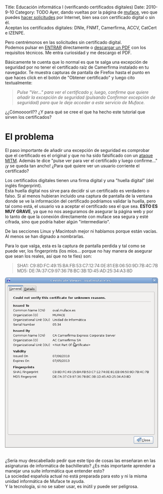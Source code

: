 Title: Educación informática I (verificando certificados digitales)
Date: 2010-9-10
Category: TODO
Ayer, dando vueltas por la página de [muface](http://muface.es), veo que puedes [hacer
solicitudes](http://www.mpr.es/muface/oficina_virtual/solicitudes_por_internet/solicitudes_por_internet-ides-idweb.html) por Internet, bien
sea con certificado digital o sin él.  
 Aceptan los certificados digitales: DNIe, FNMT, Camerfirma, ACCV, CatCert e IZENPE.

Pero centrémonos en las solicitudes sin certificado digital.  
Podemos pulsar en [ENTRAR](https://oval.muface.es/mut_sc/) directamente o [descargar un
PDF](www.mpr.es/muface/oficina_virtual/common/ReqTecAccesoSC_EXT.pdf) con los requisitos técnicos. Me entra curiosidad y me descargo el PDF.

Básicamente te cuenta que lo normal es que te salga una excepción de seguridad por no tener el certificado raíz de Camerfirma instalado en
tu navegador. Te muestra capturas de pantalla de Firefox hasta el punto en que haces click en el botón de "Obtener certificado" y luego cito
textualmente:

> *Pulse "Ver..." para ver el certificado y, luego, confirme que quiere añadir la excepción de seguridad (pulsando Confirmar excepción de
> seguridad) para que le deje acceder a este servicio de Muface.*

¿¿Cómoooorll?? ¿Y para qué se cree el que ha hecho este tutorial que sirven los certificados?

# El problema

El paso importante de añadir una excepción de seguridad es comprobar que el certificado es el original y que no ha sido falsificado con un
[ataque MITM](http://es.wikipedia.org/wiki/Ataque_Man-in-the-middle). Además te dice "pulse ver para ver el certificado y luego confirme..."
¡y se queda tan ancho! ¿Para qué quiere ver un usuario corriente el certificado?

Los certificados digitales tienen una firma digital y una "huella digital" (del inglés fingerprint).  
 Esta huella digital nos sirve para decidir si un certificado es verdadero o falso. Si al menos hubieran incluído una captura de pantalla de
la ventana donde se ve la información del certificado podríamos validar la huella, pero tal como está, el usuario va a aceptar el
certificado sea el que sea. **ESTO ES MUY GRAVE**, ya que no nos aseguramos de asegurar la página web y por lo tanto de que la conexión
directamente con muface sea segura y esté cifrada, sino que podría haber algún "intermediario".

De las secciones Linux y Macintosh mejor ni hablamos porque están vacías. Al menos se han dignado a nombrarlas.

Para lo que valga, esta es la captura de pantalla perdida y tal como se puede ver, los fingerprints (los míos... porque no hay manera de
asegurar que sean los reales, así que no te fíes) son:  

> SHA1: C9:8D:FC:49:15:BA:FB:53:C7:12:74:0E:81:EB:06:50:9D:7B:4C:7B  
> MD5: DE:7A:37:C9:97:36:78:BC:3B:1D:45:AD:25:34:A3:8D

![firefox certificado muface](/img/Screenshot-Certificate%20Viewer:"oval.muface.es".png)   

¿Sería muy descabellado pedir que este tipo de cosas las enseñaran en las asignaturas de informática de bachillerato? ¿Es más importante
aprender a manejar una suite informática que entender esto?  
La sociedad española actual no está preparada para esto y ni la misma unidad informática de Muface te ayuda.  
Y la tecnología, si no se saber usar, es inútil y puede ser peligrosa.
